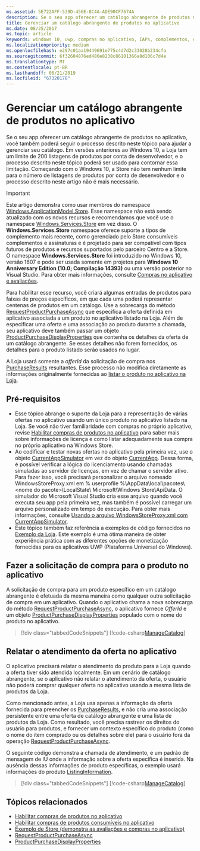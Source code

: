 ```yaml
---
ms.assetid: 5E722AFF-539D-456E-8C4A-ADE90CF7674A
description: Se o seu app oferecer um catálogo abrangente de produtos no aplicativo, você também poderá seguir o processo descrito neste tópico para ajudar a gerenciar seu catálogo.
title: Gerenciar um catálogo abrangente de produtos no aplicativo
ms.date: 08/25/2017
ms.topic: article
keywords: windows 10, uwp, compras no aplicativo, IAPs, complementos, catálogo, Windows.ApplicationModel.Store
ms.localizationpriority: medium
ms.openlocfilehash: e297c01aa19449691e775c4d7d2c33028b234cfa
ms.sourcegitcommit: 6f32604876ed480e8238c86101366a8d106c7d4e
ms.translationtype: MT
ms.contentlocale: pt-BR
ms.lasthandoff: 06/21/2019
ms.locfileid: "67320178"
---
```

# <a name="manage-a-large-catalog-of-in-app-products"></a>Gerenciar um catálogo abrangente de produtos no aplicativo

Se o seu app oferecer um catálogo abrangente de produtos no aplicativo, você também poderá seguir o processo descrito neste tópico para ajudar a gerenciar seu catálogo. Em versões anteriores ao Windows 10, a Loja tem um limite de 200 listagens de produtos por conta de desenvolvedor, e o processo descrito neste tópico poderá ser usado para contornar essa limitação. Começando com o Windows 10, a Store não tem nenhum limite para o número de listagens de produtos por conta de desenvolvedor e o processo descrito neste artigo não é mais necessário.

> [!IMPORTANT]
> Este artigo demonstra como usar membros do namespace [Windows.ApplicationModel.Store](https://docs.microsoft.com/uwp/api/windows.applicationmodel.store). Esse namespace não está sendo atualizado com os novos recursos e recomendamos que você use o namespace [Windows.Services.Store](https://docs.microsoft.com/uwp/api/windows.services.store) em vez disso. O **Windows.Services.Store** namespace oferece suporte a tipos de complemento mais recente, como gerenciado pelo Store consumíveis complementos e assinaturas e é projetado para ser compatível com tipos futuros de produtos e recursos suportados pelo parceiro Centro e a Store. O namespace **Windows.Services.Store** foi introduzido no Windows 10, versão 1607 e pode ser usada somente em projetos para **Windows 10 Anniversary Edition (10.0; Compilação 14393)** ou uma versão posterior no Visual Studio. Para obter mais informações, consulte [Compras no aplicativo e avaliações](in-app-purchases-and-trials.md).

Para habilitar esse recurso, você criará algumas entradas de produtos para faixas de preços específicos, em que cada uma poderá representar centenas de produtos em um catálogo. Use a sobrecarga do método [RequestProductPurchaseAsync](https://docs.microsoft.com/uwp/api/windows.applicationmodel.store.currentapp.requestproductpurchaseasync) que especifica a oferta definida em aplicativo associada a um produto no aplicativo listado na Loja. Além de especificar uma oferta e uma associação ao produto durante a chamada, seu aplicativo deve também passar um objeto [ProductPurchaseDisplayProperties](https://docs.microsoft.com/uwp/api/Windows.ApplicationModel.Store.ProductPurchaseDisplayProperties) que contenha os detalhes da oferta de um catálogo abrangente. Se esses detalhes não forem fornecidos, os detalhes para o produto listado serão usados no lugar.

A Loja usará somente a *offerId* da solicitação de compra nos [PurchaseResults](https://docs.microsoft.com/uwp/api/Windows.ApplicationModel.Store.PurchaseResults) resultantes. Esse processo não modifica diretamente as informações originalmente fornecidas ao [listar o produto no aplicativo na Loja](../publish/add-on-submissions.md).

## <a name="prerequisites"></a>Pré-requisitos

-   Esse tópico abrange o suporte da Loja para a representação de várias ofertas no aplicativo usando um único produto no aplicativo listado na Loja. Se você não tiver familiaridade com compras no próprio aplicativo, revise [Habilitar compras de produtos no aplicativo](enable-in-app-product-purchases.md) para saber mais sobre informações de licença e como listar adequadamente sua compra no próprio aplicativo na Windows Store.
-   Ao codificar e testar novas ofertas no aplicativo pela primeira vez, use o objeto [CurrentAppSimulator](https://docs.microsoft.com/uwp/api/Windows.ApplicationModel.Store.CurrentAppSimulator) em vez do objeto [CurrentApp](https://docs.microsoft.com/uwp/api/Windows.ApplicationModel.Store.CurrentApp). Dessa forma, é possível verificar a lógica do licenciamento usando chamadas simuladas ao servidor de licenças, em vez de chamar o servidor ativo. Para fazer isso, você precisará personalizar o arquivo nomeado WindowsStoreProxy.xml em % userprofile %\\AppData\\local\\pacotes\\&lt;nome do pacote&gt;\\LocalState\\ Microsoft\\Windows Store\\ApiData. O simulador do Microsoft Visual Studio cria esse arquivo quando você executa seu app pela primeira vez, mas também é possível carregar um arquivo personalizado em tempo de execução. Para obter mais informações, consulte [Usando o arquivo WindowsStoreProxy.xml com CurrentAppSimulator](in-app-purchases-and-trials-using-the-windows-applicationmodel-store-namespace.md#proxy).
-   Este tópico também faz referência a exemplos de código fornecidos no [Exemplo da Loja](https://github.com/Microsoft/Windows-universal-samples/tree/win10-1507/Samples/Store). Este exemplo é uma ótima maneira de obter experiência prática com as diferentes opções de monetização fornecidas para os aplicativos UWP (Plataforma Universal do Windows).

## <a name="make-the-purchase-request-for-the-in-app-product"></a>Fazer a solicitação de compra para o produto no aplicativo

A solicitação de compra para um produto específico em um catálogo abrangente é efetuada da mesma maneira como qualquer outra solicitação de compra em um aplicativo. Quando o aplicativo chama a nova sobrecarga do método [RequestProductPurchaseAsync](https://docs.microsoft.com/uwp/api/windows.applicationmodel.store.currentapp.requestproductpurchaseasync), o aplicativo fornece *OfferId* e um objeto [ProductPurchaseDisplayProperties](https://docs.microsoft.com/uwp/api/windows.applicationmodel.store.productpurchasedisplayproperties) populado com o nome do produto no aplicativo.

> [!div class="tabbedCodeSnippets"]
[!code-csharp[ManageCatalog](./code/InAppPurchasesAndLicenses/cs/ManageCatalog.cs#MakePurchaseRequest)]

## <a name="report-fulfillment-of-the-in-app-offer"></a>Relatar o atendimento da oferta no aplicativo

O aplicativo precisará relatar o atendimento do produto para a Loja quando a oferta tiver sido atendida localmente. Em um cenário de catálogo abrangente, se o aplicativo não relatar o atendimento da oferta, o usuário não poderá comprar qualquer oferta no aplicativo usando a mesma lista de produtos da Loja.

Como mencionado antes, a Loja usa apenas a informação da oferta fornecida para preencher os [PurchaseResults](https://docs.microsoft.com/uwp/api/Windows.ApplicationModel.Store.PurchaseResults), e não cria uma associação persistente entre uma oferta de catálogo abrangente e uma lista de produtos da Loja. Como resultado, você precisa rastrear os direitos do usuário para produtos, e fornecer um contexto específico do produto (como o nome do item comprado ou os detalhes sobre ele) para o usuário fora da operação [RequestProductPurchaseAsync](https://docs.microsoft.com/uwp/api/windows.applicationmodel.store.currentapp.requestproductpurchaseasync).

O seguinte código demonstra a chamada de atendimento, e um padrão de mensagem de IU onde a informação sobre a oferta específica é inserida. Na ausência dessas informações de produto específicas, o exemplo usará informações do produto [ListingInformation](https://docs.microsoft.com/uwp/api/Windows.ApplicationModel.Store.ListingInformation).

> [!div class="tabbedCodeSnippets"]
[!code-csharp[ManageCatalog](./code/InAppPurchasesAndLicenses/cs/ManageCatalog.cs#ReportFulfillment)]

## <a name="related-topics"></a>Tópicos relacionados

* [Habilitar compras de produtos no aplicativo](enable-in-app-product-purchases.md)
* [Habilitar compras de produtos consumíveis no aplicativo](enable-consumable-in-app-product-purchases.md)
* [Exemplo de Store (demonstra as avaliações e compras no aplicativo)](https://github.com/Microsoft/Windows-universal-samples/tree/win10-1507/Samples/Store)
* [RequestProductPurchaseAsync](https://docs.microsoft.com/uwp/api/windows.applicationmodel.store.currentapp.requestproductpurchaseasync)
* [ProductPurchaseDisplayProperties](https://docs.microsoft.com/uwp/api/Windows.ApplicationModel.Store.ProductPurchaseDisplayProperties)
